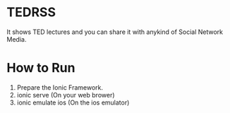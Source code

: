 # TEDRSS
It shows TED lectures and you can share it with anykind of Social Network Media.

# How to Run
  1. Prepare the Ionic Framework.
  2. ionic serve (On your web brower)
  3. ionic emulate ios (On the ios emulator)
